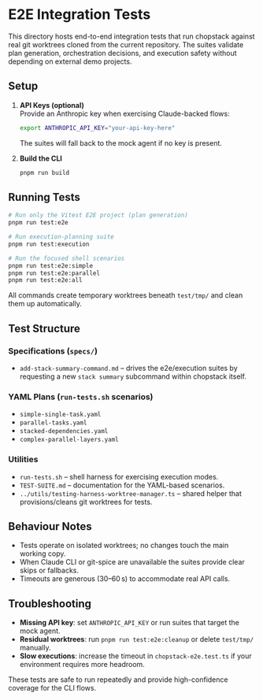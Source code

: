 # E2E Integration Tests

This directory hosts end-to-end integration tests that run chopstack against real git worktrees cloned from the current repository. The suites validate plan generation, orchestration decisions, and execution safety without depending on external demo projects.

## Setup

1. **API Keys (optional)**  
   Provide an Anthropic key when exercising Claude-backed flows:
   ```bash
   export ANTHROPIC_API_KEY="your-api-key-here"
   ```
   The suites will fall back to the mock agent if no key is present.

2. **Build the CLI**  
   ```bash
   pnpm run build
   ```

## Running Tests

```bash
# Run only the Vitest E2E project (plan generation)
pnpm run test:e2e

# Run execution-planning suite
pnpm run test:execution

# Run the focused shell scenarios
pnpm run test:e2e:simple
pnpm run test:e2e:parallel
pnpm run test:e2e:all
```

All commands create temporary worktrees beneath `test/tmp/` and clean them up automatically.

## Test Structure

### Specifications (`specs/`)
- `add-stack-summary-command.md` – drives the e2e/execution suites by requesting a new `stack summary` subcommand within chopstack itself.

### YAML Plans (`run-tests.sh` scenarios)
- `simple-single-task.yaml`
- `parallel-tasks.yaml`
- `stacked-dependencies.yaml`
- `complex-parallel-layers.yaml`

### Utilities
- `run-tests.sh` – shell harness for exercising execution modes.
- `TEST-SUITE.md` – documentation for the YAML-based scenarios.
- `../utils/testing-harness-worktree-manager.ts` – shared helper that provisions/cleans git worktrees for tests.

## Behaviour Notes

- Tests operate on isolated worktrees; no changes touch the main working copy.
- When Claude CLI or git-spice are unavailable the suites provide clear skips or fallbacks.
- Timeouts are generous (30–60 s) to accommodate real API calls.

## Troubleshooting

- **Missing API key**: set `ANTHROPIC_API_KEY` or run suites that target the mock agent.  
- **Residual worktrees**: run `pnpm run test:e2e:cleanup` or delete `test/tmp/` manually.  
- **Slow executions**: increase the timeout in `chopstack-e2e.test.ts` if your environment requires more headroom.

These tests are safe to run repeatedly and provide high-confidence coverage for the CLI flows.
